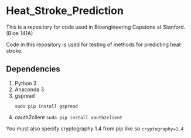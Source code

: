 # Heat_Stroke_Prediction

This is a repository for code used in Bioengineering Capstone at Stanford. (Bioe 141A)

Code in this repository is used for testing of methods for
predicting heat stroke.

## Dependencies

1. Python 3
2. Anaconda 3
3. gspread
	```
	sudo pip install gspread
	```
4. oauth2client
	`sudo pip install oauth2client`

You must also specify cryptography 1.4 from pip like so
	`cryptography=1.4`
